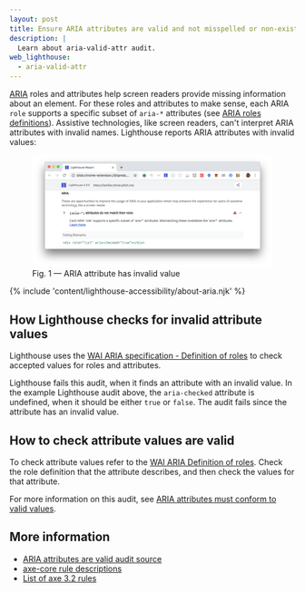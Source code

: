 ```yaml
---
layout: post
title: Ensure ARIA attributes are valid and not misspelled or non-existent
description: |
  Learn about aria-valid-attr audit.
web_lighthouse:
  - aria-valid-attr
---
```


[ARIA](https://www.w3.org/TR/wai-aria-1.1/#role_definitions)
roles and attributes help screen readers
provide missing information about an element.
For these roles and attributes to make sense,
each ARIA `role` supports a specific subset of `aria-*` attributes
(see [ARIA roles definitions](https://www.w3.org/TR/wai-aria-1.1/#role_definitions)).
Assistive technologies, like screen readers,
can't interpret ARIA attributes with invalid names.
Lighthouse reports ARIA attributes with invalid values:

<figure class="w-figure">
  <img class="w-screenshot w-screenshot--filled" src="aria-valid-attr.png" alt="Lighthouse audit showing ARIA attribute has invalid value">
  <figcaption class="w-figcaption">
    Fig. 1 — ARIA attribute has invalid value
  </figcaption>
</figure>

{% include 'content/lighthouse-accessibility/about-aria.njk' %}

## How Lighthouse checks for invalid attribute values

Lighthouse uses the
[WAI ARIA specification - Definition of roles](https://www.w3.org/TR/wai-aria-1.1/#role_definitions)
to check accepted values for roles and attributes.

Lighthouse fails this audit,
when it finds an attribute with an invalid value.
In the example Lighthouse audit above,
the `aria-checked` attribute is undefined,
when it should be either `true` or `false`.
The audit fails since the attribute has an invalid value.

<!--
## How this audit impacts overall Lighthouse score

Todo. I have no idea how accessibility scoring is working!
-->
## How to check attribute values are valid

To check attribute values
refer to the [WAI ARIA Definition of roles](https://www.w3.org/TR/wai-aria-1.1/#role_definitions).
Check the role definition that the attribute describes,
and then check the values for that attribute.

For more information on this audit,
see [ARIA attributes must conform to valid values](https://dequeuniversity.com/rules/axe/3.2/aria-valid-attr-value).

## More information

- [ARIA attributes are valid audit source](https://github.com/GoogleChrome/lighthouse/blob/master/lighthouse-core/audits/accessibility/aria-valid-attr.js)
- [axe-core rule descriptions](https://github.com/dequelabs/axe-core/blob/develop/doc/rule-descriptions.md)
- [List of axe 3.2 rules](https://dequeuniversity.com/rules/axe/3.2)